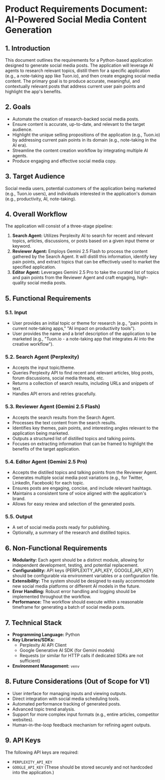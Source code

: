 # Product Requirements Document: AI-Powered Social Media Content Generation

## 1. Introduction

This document outlines the requirements for a Python-based application designed to generate social media posts. The application will leverage AI agents to research relevant topics, distill them for a specific application (e.g., a note-taking app like Tuon.io), and then create engaging social media content. The primary goal is to produce accurate, meaningful, and contextually relevant posts that address current user pain points and highlight the app's benefits.

## 2. Goals

*   Automate the creation of research-backed social media posts.
*   Ensure content is accurate, up-to-date, and relevant to the target audience.
*   Highlight the unique selling propositions of the application (e.g., Tuon.io) by addressing current pain points in its domain (e.g., note-taking in the AI era).
*   Streamline the content creation workflow by integrating multiple AI agents.
*   Produce engaging and effective social media copy.

## 3. Target Audience

Social media users, potential customers of the application being marketed (e.g., Tuon.io users), and individuals interested in the application's domain (e.g., productivity, AI, note-taking).

## 4. Overall Workflow

The application will consist of a three-stage pipeline:

1.  **Search Agent:** Utilizes Perplexity AI to search for recent and relevant topics, articles, discussions, or posts based on a given input theme or keyword.
2.  **Reviewer Agent:** Employs Gemini 2.5 Flash to process the content gathered by the Search Agent. It will distill this information, identify key pain points, and extract topics that can be effectively used to market the specified application.
3.  **Editor Agent:** Leverages Gemini 2.5 Pro to take the curated list of topics and pain points from the Reviewer Agent and craft engaging, high-quality social media posts.

## 5. Functional Requirements

### 5.1. Input
*   User provides an initial topic or theme for research (e.g., "pain points in current note-taking apps," "AI impact on productivity tools").
*   User provides the name and a brief description of the application to be marketed (e.g., "Tuon.io - a note-taking app that integrates AI into the creative workflow").

### 5.2. Search Agent (Perplexity)
*   Accepts the input topic/theme.
*   Queries Perplexity API to find recent and relevant articles, blog posts, forum discussions, social media threads, etc.
*   Returns a collection of search results, including URLs and snippets of text.
*   Handles API errors and retries gracefully.

### 5.3. Reviewer Agent (Gemini 2.5 Flash)
*   Accepts the search results from the Search Agent.
*   Processes the text content from the search results.
*   Identifies key themes, pain points, and interesting angles relevant to the application being marketed.
*   Outputs a structured list of distilled topics and talking points.
*   Focuses on extracting information that can be framed to highlight the benefits of the target application.

### 5.4. Editor Agent (Gemini 2.5 Pro)
*   Accepts the distilled topics and talking points from the Reviewer Agent.
*   Generates multiple social media post variations (e.g., for Twitter, LinkedIn, Facebook) for each topic.
*   Ensures posts are engaging, concise, and include relevant hashtags.
*   Maintains a consistent tone of voice aligned with the application's brand.
*   Allows for easy review and selection of the generated posts.

### 5.5. Output
*   A set of social media posts ready for publishing.
*   Optionally, a summary of the research and distilled topics.

## 6. Non-Functional Requirements

*   **Modularity:** Each agent should be a distinct module, allowing for independent development, testing, and potential replacement.
*   **Configurability:** API keys (PERPLEXITY_API_KEY, GOOGLE_API_KEY) should be configurable via environment variables or a configuration file.
*   **Extensibility:** The system should be designed to easily accommodate new social media platforms or different AI models in the future.
*   **Error Handling:** Robust error handling and logging should be implemented throughout the workflow.
*   **Performance:** The workflow should execute within a reasonable timeframe for generating a batch of social media posts.

## 7. Technical Stack

*   **Programming Language:** Python
*   **Key Libraries/SDKs:**
    *   Perplexity AI API Client
    *   Google Generative AI SDK (for Gemini models)
    *   Requests (or similar for HTTP calls if dedicated SDKs are not sufficient)
*   **Environment Management:** `venv`

## 8. Future Considerations (Out of Scope for V1)

*   User interface for managing inputs and viewing outputs.
*   Direct integration with social media scheduling tools.
*   Automated performance tracking of generated posts.
*   Advanced topic trend analysis.
*   Support for more complex input formats (e.g., entire articles, competitor websites).
*   Human-in-the-loop feedback mechanism for refining agent outputs.

## 9. API Keys
The following API keys are required:
*   `PERPLEXITY_API_KEY`
*   `GOOGLE_API_KEY`
(These should be stored securely and not hardcoded into the application.)
